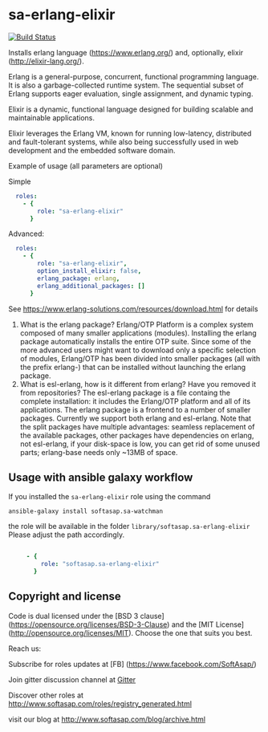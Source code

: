 sa-erlang-elixir
================

[![Build Status](https://travis-ci.org/softasap/sa-erlang-elixir.svg?branch=master)](https://travis-ci.org/softasap/sa-erlang-elixir)

Installs erlang language (https://www.erlang.org/) and, optionally, elixir (http://elixir-lang.org/).


Erlang is a general-purpose, concurrent, functional programming language. It is also a garbage-collected runtime system. The sequential subset of Erlang supports eager evaluation, single assignment, and dynamic typing.

Elixir is a dynamic, functional language designed for building scalable and maintainable applications.

Elixir leverages the Erlang VM, known for running low-latency, distributed and fault-tolerant systems, while also being successfully used in web development and the embedded software domain.

Example of usage (all parameters are optional)

Simple

```YAML
  roles:
    - {
        role: "sa-erlang-elixir"
      }
```

Advanced:


```YAML
  roles:
    - {
        role: "sa-erlang-elixir",
        option_install_elixir: false,
        erlang_package: erlang,
        erlang_additional_packages: []  
      }
```




See https://www.erlang-solutions.com/resources/download.html for details

1. What is the erlang package?
Erlang/OTP Platform is a complex system composed of many smaller applications (modules). Installing the erlang package automatically installs the entire OTP suite. Since some of the more advanced users might want to download only a specific selection of modules, Erlang/OTP has been divided into smaller packages (all with the prefix erlang-) that can be installed without launching the erlang package.
2. What is esl-erlang, how is it different from erlang? Have you removed it from repositories?
The esl-erlang package is a file containg the complete installation: it includes the Erlang/OTP platform and all of its applications. The erlang package is a frontend to a number of smaller packages. Currently we support both erlang and esl-erlang.
Note that the split packages have multiple advantages:
seamless replacement of the available packages,
other packages have dependencies on erlang, not esl-erlang,
if your disk-space is low, you can get rid of some unused parts; erlang-base needs only ~13MB of space.


Usage with ansible galaxy workflow
----------------------------------

If you installed the `sa-erlang-elixir` role using the command


`
   ansible-galaxy install softasap.sa-watchman
`

the role will be available in the folder `library/softasap.sa-erlang-elixir`
Please adjust the path accordingly.

```YAML

     - {
         role: "softasap.sa-erlang-elixir"
       }

```




Copyright and license
---------------------

Code is dual licensed under the [BSD 3 clause] (https://opensource.org/licenses/BSD-3-Clause) and the [MIT License] (http://opensource.org/licenses/MIT). Choose the one that suits you best.

Reach us:   

Subscribe for roles updates at [FB] (https://www.facebook.com/SoftAsap/)

Join gitter discussion channel at [Gitter](https://gitter.im/softasap)

Discover other roles at  http://www.softasap.com/roles/registry_generated.html

visit our blog at http://www.softasap.com/blog/archive.html
